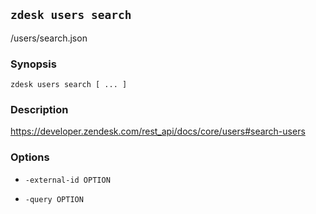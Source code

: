 ## `zdesk users search`

/users/search.json

### Synopsis

    zdesk users search [ ... ]

### Description

https://developer.zendesk.com/rest_api/docs/core/users#search-users

### Options

* `-external-id OPTION`

* `-query OPTION`

